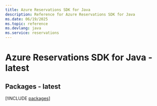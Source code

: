 ```yaml
---
title: Azure Reservations SDK for Java
description: Reference for Azure Reservations SDK for Java
ms.date: 06/19/2025
ms.topic: reference
ms.devlang: java
ms.service: reservations
---
```

# Azure Reservations SDK for Java - latest
## Packages - latest
[!INCLUDE [packages](reservations-index.md)]